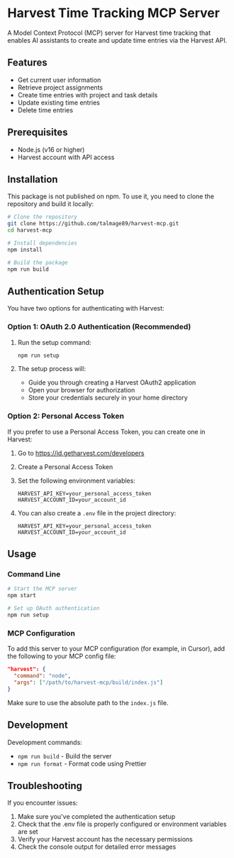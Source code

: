 # Harvest Time Tracking MCP Server

A Model Context Protocol (MCP) server for Harvest time tracking that enables AI assistants to create and update time entries via the Harvest API.

## Features

- Get current user information
- Retrieve project assignments
- Create time entries with project and task details
- Update existing time entries
- Delete time entries

## Prerequisites

- Node.js (v16 or higher)
- Harvest account with API access

## Installation

This package is not published on npm. To use it, you need to clone the repository and build it locally:

```bash
# Clone the repository
git clone https://github.com/talmage89/harvest-mcp.git
cd harvest-mcp

# Install dependencies
npm install

# Build the package
npm run build
```

## Authentication Setup

You have two options for authenticating with Harvest:

### Option 1: OAuth 2.0 Authentication (Recommended)

1. Run the setup command:

   ```bash
   npm run setup
   ```

2. The setup process will:
   - Guide you through creating a Harvest OAuth2 application
   - Open your browser for authorization
   - Store your credentials securely in your home directory

### Option 2: Personal Access Token

If you prefer to use a Personal Access Token, you can create one in Harvest:

1. Go to https://id.getharvest.com/developers
2. Create a Personal Access Token
3. Set the following environment variables:

   ```
   HARVEST_API_KEY=your_personal_access_token
   HARVEST_ACCOUNT_ID=your_account_id
   ```

4. You can also create a `.env` file in the project directory:
   ```
   HARVEST_API_KEY=your_personal_access_token
   HARVEST_ACCOUNT_ID=your_account_id
   ```

## Usage

### Command Line

```bash
# Start the MCP server
npm start

# Set up OAuth authentication
npm run setup
```

### MCP Configuration

To add this server to your MCP configuration (for example, in Cursor), add the following to your MCP config file:

```json
"harvest": {
  "command": "node",
  "args": ["/path/to/harvest-mcp/build/index.js"]
}
```

Make sure to use the absolute path to the `index.js` file.

## Development

Development commands:

- `npm run build` - Build the server
- `npm run format` - Format code using Prettier

## Troubleshooting

If you encounter issues:

1. Make sure you've completed the authentication setup
2. Check that the .env file is properly configured or environment variables are set
3. Verify your Harvest account has the necessary permissions
4. Check the console output for detailed error messages
